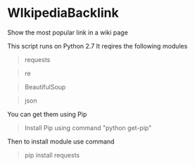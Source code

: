 # WIkipediaBacklink
Show the most popular link in a wiki page


This script runs on Python 2.7
It reqires the following modules
>requests

>re

>BeautifulSoup

>json

You can get them using Pip
>Install Pip using command "python get-pip"

Then to install module use command
>pip install requests
